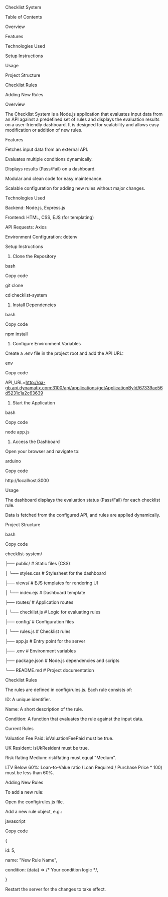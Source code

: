 Checklist System

Table of Contents

Overview

Features

Technologies Used

Setup Instructions

Usage

Project Structure

Checklist Rules

Adding New Rules

Overview

The Checklist System is a Node.js application that evaluates input data from an API against a predefined set of rules and displays the evaluation results on a user-friendly dashboard. It is designed for scalability and allows easy modification or addition of new rules.

Features

Fetches input data from an external API.

Evaluates multiple conditions dynamically.

Displays results (Pass/Fail) on a dashboard.

Modular and clean code for easy maintenance.

Scalable configuration for adding new rules without major changes.

Technologies Used

Backend: Node.js, Express.js

Frontend: HTML, CSS, EJS (for templating)

API Requests: Axios

Environment Configuration: dotenv

Setup Instructions

1. Clone the Repository

bash

Copy code

git clone <repository-url>

cd checklist-system

1. Install Dependencies

bash

Copy code

npm install

1. Configure Environment Variables

Create a .env file in the project root and add the API URL:

env

Copy code

API\_URL=http://qa-gb.api.dynamatix.com:3100/api/applications/getApplicationById/67339ae56d5231c1a2c63639

1. Start the Application

bash

Copy code

node app.js

1. Access the Dashboard

Open your browser and navigate to:

arduino

Copy code

http://localhost:3000

Usage

The dashboard displays the evaluation status (Pass/Fail) for each checklist rule.

Data is fetched from the configured API, and rules are applied dynamically.

Project Structure

bash

Copy code

checklist-system/

├── public/              # Static files (CSS)

│   └── styles.css       # Stylesheet for the dashboard

├── views/               # EJS templates for rendering UI

│   └── index.ejs        # Dashboard template

├── routes/              # Application routes

│   └── checklist.js     # Logic for evaluating rules

├── config/              # Configuration files

│   └── rules.js         # Checklist rules

├── app.js               # Entry point for the server

├── .env                 # Environment variables

├── package.json         # Node.js dependencies and scripts

└── README.md            # Project documentation

Checklist Rules

The rules are defined in config/rules.js. Each rule consists of:

ID: A unique identifier.

Name: A short description of the rule.

Condition: A function that evaluates the rule against the input data.

Current Rules

Valuation Fee Paid: isValuationFeePaid must be true.

UK Resident: isUkResident must be true.

Risk Rating Medium: riskRating must equal "Medium".

LTV Below 60%: Loan-to-Value ratio (Loan Required / Purchase Price \* 100) must be less than 60%.

Adding New Rules

To add a new rule:

Open the config/rules.js file.

Add a new rule object, e.g.:

javascript

Copy code

{

id: 5,

name: "New Rule Name",

condition: (data) => /\* Your condition logic \*/,

}

Restart the server for the changes to take effect.
